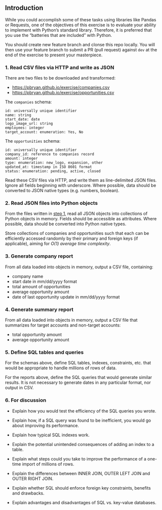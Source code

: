 ## Introduction

While you could accomplish some of these tasks using libraries like Pandas or Requests, one of the objectives of this exercise is to evaluate your ability to implement with Python’s standard library. Therefore, it is preferred that you use the “batteries that are included” with Python.

You should create new feature branch and clonse this repo locally. You will then use your feature branch to submit a PR (pull request) against `dev` at the end of the exercise to present your masterpiece.


### 1. Read CSV files via HTTP and write as JSON

There are two files to be downloaded and transformed:

 - https://pbryan.github.io/exercise/companies.csv
 - https://pbryan.github.io/exercise/opportunities.csv

The `companies` schema:
```
id: universally unique identifier
name: string
start_date: date
logo_image_url: string
employees: integer
target_account: enumeration: Yes, No
```

The `opportunities` schema:
```
id: universally unique identifier
company_id: reference to companies record
amount: integer
type: enumeration: new_logo, expansion, other
updated_at: timestamp in ISO 8601 format
status: enumeration: pending, active, closed
```

Read these CSV files via HTTP, and write them as line-delimited JSON files. Ignore all fields beginning with underscore. Where possible, data should be converted to JSON native types (e.g. numbers, boolean).


### 2. Read JSON files into Python objects

From the files written in [step 1](#1-read-csv-files-via-http-and-write-as-json), read all JSON objects into collections of Python objects in memory. Fields should be accessible as attributes. Where possible, data should be converted into Python native types.

Store collections of companies and opportunities such that each can be efficiently accessed randomly by their primary and foreign keys (if applicable), aiming for *O(1) average time complexity*.


### 3. Generate company report

From all data loaded into objects in memory, output a CSV file, containing:

 - company name
 - start date in mm/dd/yyyy format
 - total amount of opportunities
 - average opportunity amount
 - date of last opportunity update in mm/dd/yyyy format

### 4. Generate summary report

From all data loaded into objects in memory, output a CSV file that summarizes for target accounts and non-target accounts:

 - total opportunity amount
 - average opportunity amount


### 5. Define SQL tables and queries

For the schemas above, define SQL tables, indexes, constraints, etc. that would be appropriate to handle millions of rows of data.

For the reports above, define the SQL queries that would generate similar results. It is not necessary to generate dates in any particular format, nor output in CSV.


### 6. For discussion

 * Explain how you would test the efficiency of the SQL queries you wrote.

 * Explain how, if a SQL query was found to be inefficient, you would go about improving its performance.

 * Explain how typical SQL indexes work.

 * Explain the potential unintended consequences of adding an index to a table.

 * Explain what steps could you take to improve the performance of a one-time import of millions of rows.

 * Explain the differences between INNER JOIN, OUTER LEFT JOIN and OUTER RIGHT JOIN.

 * Explain whether SQL should enforce foreign key constraints, benefits and drawbacks.

 * Explain advantages and disadvantages of SQL vs. key-value databases.
